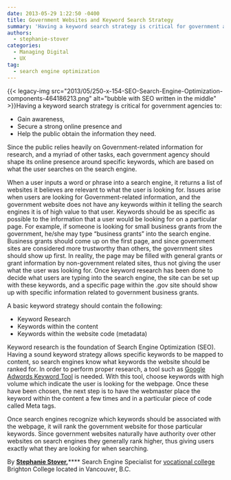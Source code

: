 ```yaml
---
date: 2013-05-29 1:22:50 -0400
title: Government Websites and Keyword Search Strategy
summary: 'Having a keyword search strategy is critical for government agencies to: Gain awareness, Secure a strong online presence and Help the public obtain the information they need. Since the public relies heavily on Government-related information for research, and a myriad of other tasks, each government'
authors:
  - stephanie-stover
categories:
  - Managing Digital
  - UX
tag:
  - search engine optimization
---
```


{{< legacy-img src="2013/05/250-x-154-SEO-Search-Engine-Optimization-components-464186213.png" alt="bubble with SEO written in the middle" >}}Having a keyword search strategy is critical for government agencies to:

  * Gain awareness,
  * Secure a strong online presence and
  * Help the public obtain the information they need.

Since the public relies heavily on Government-related information for research, and a myriad of other tasks, each government agency should shape its online presence around specific keywords, which are based on what the user searches on the search engine.

When a user inputs a word or phrase into a search engine, it returns a list of websites it believes are relevant to what the user is looking for. Issues arise when users are looking for Government-related information, and the government website does not have any keywords within it telling the search engines it is of high value to that user.  Keywords should be as specific as possible to the information that a user would be looking for on a particular page. For example, if someone is looking for small business grants from the government, he/she may type “business grants” into the search engine. Business grants should come up on the first page, and since government sites are considered more trustworthy than others, the government sites should show up first. In reality, the page may be filled with general grants or grant information by non-government related sites, thus not giving the user what the user was looking for. Once keyword research has been done to decide what users are typing into the search engine, the site can be set up with these keywords, and a specific page within the .gov site should show up with specific information related to government business grants.

A basic keyword strategy should contain the following:

  * Keyword Research
  * Keywords within the content
  * Keywords within the website code (metadata)

Keyword research is the foundation of Search Engine Optimization (SEO). Having a sound keyword strategy allows specific keywords to be mapped to content, so search engines know what keywords the website should be ranked for.  In order to perform proper research, a tool such as [Google Adwords Keyword Tool](https://adwords.google.com/o/Targeting/Explorer) is needed. With this tool, choose keywords with high volume which indicate the user is looking for the webpage. Once these have been chosen, the next step is to have the webmaster place the keyword within the content a few times and in a particular piece of code called Meta tags.

Once search engines recognize which keywords should be associated with the webpage, it will rank the government website for those particular keywords. Since government websites naturally have authority over other websites on search engines they generally rank higher, thus giving users exactly what they are looking for when searching.

By [**Stephanie Stover**](https://plus.google.com/u/0/103154145981800731315?rel=author)**,****** Search Engine Specialist for [vocational college](http://www.brightoncollege.com/) Brighton College located in Vancouver, B.C.